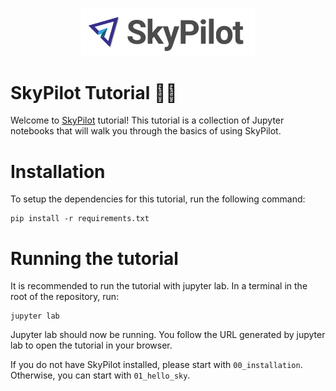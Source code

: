 <p align="center">
  <picture>
    <source media="(prefers-color-scheme: dark)" srcset="https://raw.githubusercontent.com/skypilot-org/skypilot/master/docs/source/images/skypilot-wide-dark-1k.png">
    <img alt="SkyPilot" src="https://raw.githubusercontent.com/skypilot-org/skypilot/master/docs/source/images/skypilot-wide-light-1k.png" width=55%>
  </picture>
</p>

# SkyPilot Tutorial 👩‍🏫
Welcome to [SkyPilot](https://github.com/skypilot-org/skypilot) tutorial! This tutorial is a collection of Jupyter notebooks that will walk you through the basics of using SkyPilot.

# Installation
To setup the dependencies for this tutorial, run the following command:
```console
pip install -r requirements.txt
```

# Running the tutorial
It is recommended to run the tutorial with jupyter lab. In a terminal in the root of the repository, run:
```console
jupyter lab
```
Jupyter lab should now be running. You follow the URL generated by jupyter lab to open the tutorial in your browser.

If you do not have SkyPilot installed, please start with `00_installation`. Otherwise, you can start with `01_hello_sky`.
